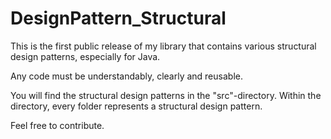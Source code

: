 # DesignPattern_Structural
This is the first public release of my library that contains various structural design patterns, especially for Java.

Any code must be understandably, clearly and reusable.

You will find the structural design patterns in the "src"-directory. Within the directory, every folder represents a structural design pattern.

Feel free to contribute.
